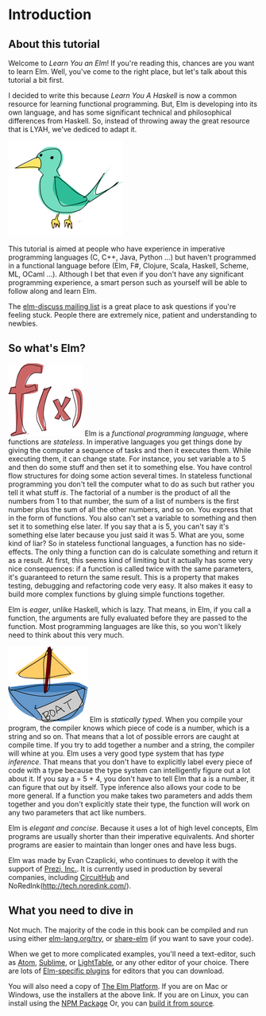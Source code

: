 Introduction
============

About this tutorial
-------------------

Welcome to *Learn You an Elm*! If you're reading this,
chances are you want to learn Elm. Well, you've come to the right
place, but let's talk about this tutorial a bit first.

I decided to write this because *Learn You A Haskell* is now
a common resource for learning functional programming. But,
Elm is developing into its own language, and has some significant
technical and philosophical differences from Haskell.
So, instead of throwing away the great resource that is LYAH, we've
dediced to adapt it.

![bird](img/bird.png)

This tutorial is aimed at people who have experience in imperative
programming languages (C, C++, Java, Python …) but haven't programmed in
a functional language before (Elm, F#, Clojure, Scala, Haskell, Scheme, ML, OCaml …). 
Although I bet that
even if you don't have any significant programming experience, a smart
person such as yourself will be able to follow along and learn Elm.

The [elm-discuss mailing list](https://groups.google.com/forum/#!forum/elm-discuss) 
is a great place to ask
questions if you're feeling stuck. People there are extremely nice,
patient and understanding to newbies.

So what's Elm?
------------------

![fx](img/fx.png) Elm is a *functional programming language*, where functions
are *stateless*. In imperative languages you get things
done by giving the computer a sequence of tasks and then it executes
them. While executing them, it can change state. For instance, you set
variable a to 5 and then do some stuff and then set it to something
else. You have control flow structures for doing some action several
times. In stateless functional programming you don't tell the computer what
to do as such but rather you tell it what stuff *is*. The factorial of a
number is the product of all the numbers from 1 to that number, the sum
of a list of numbers is the first number plus the sum of all the other
numbers, and so on. You express that in the form of functions. You also
can't set a variable to something and then set it to something else
later. If you say that a is 5, you can't say it's something else later
because you just said it was 5. What are you, some kind of liar? So in
stateless functional languages, a function has no side-effects. The only
thing a function can do is calculate something and return it as a
result. At first, this seems kind of limiting but it actually has some
very nice consequences: if a function is called twice with the same
parameters, it's guaranteed to return the same result. 
This is a property that makes testing, debugging and refactoring code very easy.
It also makes it easy to build more
complex functions by gluing simple functions together.

Elm is *eager*, unlike Haskell, which is lazy.
That means, in Elm, if you call a function, the arguments are fully evaluated
before they are passed to the function.
Most programming languages are like this, so you won't likely need
to think about this very much.


![boat](img/boat.png) Elm is *statically
typed*. When you compile your program, the compiler knows which piece of
code is a number, which is a string and so on. That means that a lot of
possible errors are caught at compile time. If you try to add together a
number and a string, the compiler will whine at you. Elm uses a very
good type system that has *type inference*. That means that you don't
have to explicitly label every piece of code with a type because the
type system can intelligently figure out a lot about it. If you say a =
5 + 4, you don't have to tell Elm that a is a number, it can figure
that out by itself. Type inference also allows your code to be more
general. If a function you make takes two parameters and adds them
together and you don't explicitly state their type, the function will
work on any two parameters that act like numbers.

Elm is *elegant and concise*. Because it uses a lot of high level
concepts, Elm programs are usually shorter than their imperative
equivalents. And shorter programs are easier to maintain than longer
ones and have less bugs.

Elm was made by Evan Czaplicki, who continues to develop it with
the support of [Prezi, Inc.](https://prezi.com/).
It is currently used in production by several companies,
including [CircuitHub](https://www.circuithub.com/) and  
NoRedInk(http://tech.noredink.com/).

What you need to dive in
------------------------

Not much. The majority of the code in this book can be compiled and run
using either [elm-lang.org/try](http://elm-lang.org/try),
or [share-elm](http://share-elm.com) (if you want to save your code).

When we get to more complicated examples, you'll need a text-editor,
such as [Atom](https://atom.io/), [Sublime](http://www.sublimetext.com/), 
or [LightTable](http://lighttable.com/),
or any other editor of your choice.
There are lots of [Elm-specific plugins](http://elm-lang.org/install) for editors
that you can download.

You will also need a copy of [The Elm Platform](http://elm-lang.org/install).
If you are on Mac or Windows, use the installers at the above link.
If you are on Linux, you can  install using the [NPM Package](https://www.npmjs.com/package/elm)
Or, you can [build it from source](https://github.com/elm-lang/elm-platform).
